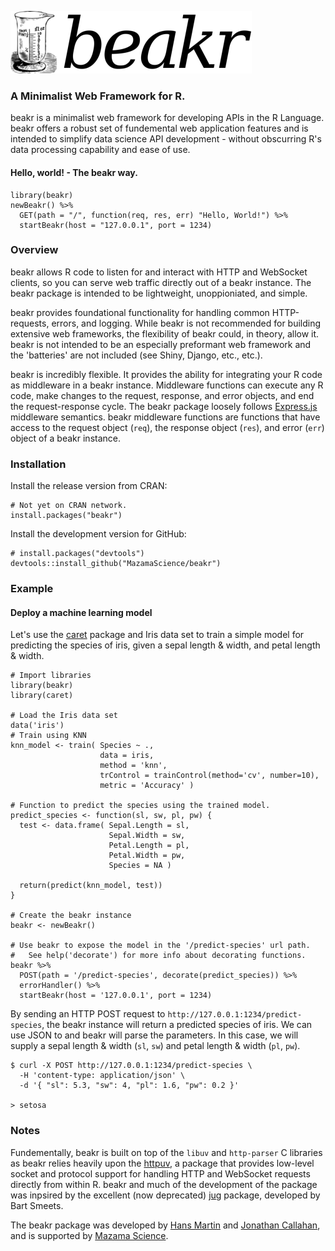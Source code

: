 ![beakr_logo](/docs/beakr_logo.png)
### A Minimalist Web Framework for R. 
beakr is a minimalist web framework for developing APIs in the R Language.
beakr offers a robust set of fundemental web application features and is 
intended to simplify data science API development - without obscurring 
R's data processing capability and ease of use. 

#### Hello, world! - The beakr way.
```
library(beakr)
newBeakr() %>% 
  GET(path = "/", function(req, res, err) "Hello, World!") %>% 
  startBeakr(host = "127.0.0.1", port = 1234) 
```

###  Overview
beakr allows R code to listen for and interact with HTTP and WebSocket clients, 
so you can serve web traffic directly out of a beakr instance. The beakr 
package is intended to be lightweight, unoppioniated, and simple.  

beakr provides foundational functionality for handling common HTTP-requests, 
errors, and logging. While beakr is not recommended for building extensive web 
frameworks, the flexibility of beakr could, in theory, allow it. beakr is not 
intended to be an especially preformant web framework and the 'batteries' are 
not included (see Shiny, Django, etc., etc.).

beakr is incredibly flexible. It provides the ability for integrating
your R code as middleware in a beakr instance. Middleware functions
can execute any R code, make changes to the request, response, and error objects, and 
end the request-response cycle. The beakr package loosely follows
[Express.js](http://expressjs.com/) middleware semantics. beakr middleware functions 
are functions that have access to the request object (`req`), the response 
object (`res`), and error (`err`) object of a beakr instance. 

### Installation
Install the release version from CRAN:
```
# Not yet on CRAN network. 
install.packages("beakr")
```
Install the development version for GitHub: 
```
# install.packages("devtools")
devtools::install_github("MazamaScience/beakr")
```

### Example

#### Deploy a machine learning model
Let's use the [caret](https://github.com/topepo/caret) package and Iris data set
to train a simple model for predicting the species of iris, given a sepal length
& width, and petal length & width. 
```
# Import libraries 
library(beakr)
library(caret)

# Load the Iris data set 
data('iris')
# Train using KNN
knn_model <- train( Species ~ ., 
                    data = iris, 
                    method = 'knn', 
                    trControl = trainControl(method='cv', number=10), 
                    metric = 'Accuracy' )

# Function to predict the species using the trained model. 
predict_species <- function(sl, sw, pl, pw) {
  test <- data.frame( Sepal.Length = sl, 
                      Sepal.Width = sw, 
                      Petal.Length = pl, 
                      Petal.Width = pw, 
                      Species = NA )
                      
  return(predict(knn_model, test))
}

# Create the beakr instance 
beakr <- newBeakr()

# Use beakr to expose the model in the '/predict-species' url path. 
#   See help('decorate') for more info about decorating functions. 
beakr %>%  
  POST(path = '/predict-species', decorate(predict_species)) %>% 
  errorHandler() %>% 
  startBeakr(host = '127.0.0.1', port = 1234)
```

By sending an HTTP POST request to `http://127.0.0.1:1234/predict-species`, the 
beakr instance will return a predicted species of iris. 
We can use JSON to and beakr will parse the parameters. In this case, we will 
supply a sepal length & width (`sl`, `sw`) and petal length & width (`pl`, `pw`).
```
$ curl -X POST http://127.0.0.1:1234/predict-species \
  -H 'content-type: application/json' \
  -d '{ "sl": 5.3, "sw": 4, "pl": 1.6, "pw": 0.2 }'
  
> setosa
```

### Notes
Fundementally, beakr is built on top of the `libuv` and `http-parser` C libraries 
as beakr relies heavily upon the [httpuv](https://github.com/rstudio/httpuv), 
a package that provides low-level socket and protocol support for handling HTTP 
and WebSocket requests directly from within R. beakr and much of the development
of the package was inpsired by the excellent (now deprecated) [jug](https://github.com/Bart6114/jug) 
package, developed by Bart Smeets. 

The beakr package was developed by [Hans Martin](https://github.com/hansmrtn) 
and [Jonathan Callahan](https://github.com/jonathancallahan), and is supported by 
[Mazama Science](http://mazamascience.com/).





